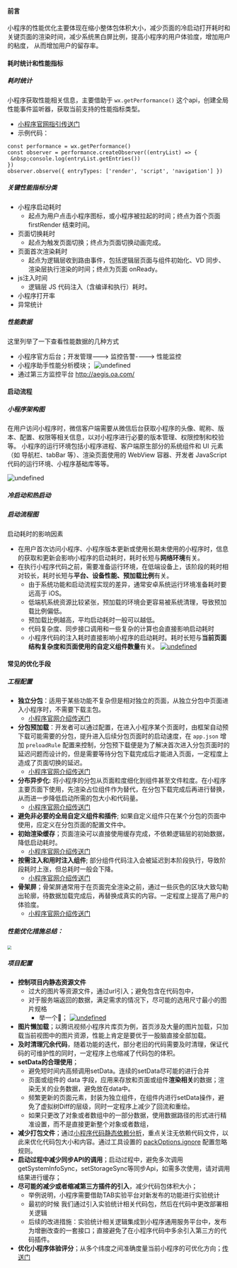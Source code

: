 #### 前言

小程序的性能优化主要体现在缩小整体包体积大小，减少页面的冷启动打开耗时和关键页面的渲染时间，减少系统黑白屏比例，提高小程序的用户体验度，增加用户的粘度， 从而增加用户的留存率。

#### 耗时统计和性能指标

##### 耗时统计

小程序获取性能相关信息，主要借助于 `wx.getPerformance()` 这个api，创建全局性能事件监听器，获取当前支持的性能指标类型。

- [小程序官网指引传送门](https://developers.weixin.qq.com/miniprogram/dev/api/base/performance/wx.getPerformance.html)
- 示例代码：

```
const performance = wx.getPerformance()
const observer = performance.createObserver((entryList) => {
 &nbsp;console.log(entryList.getEntries())
})
observer.observe({ entryTypes: ['render', 'script', 'navigation'] })

```

##### 关键性能指标分类


- 小程序启动耗时
  - 起点为用户点击小程序图标，或小程序被拉起的时间；终点为首个页面 firstRender 结束时间。
- 页面切换耗时
  - 起点为触发页面切换；终点为页面切换动画完成。
- 页面首次渲染耗时
  - 起点为逻辑层收到路由事件，包括逻辑层页面与组件初始化、VD 同步、渲染层执行渲染的时间；终点为页面 onReady。
- js注入时间
  - 逻辑层 JS 代码注入（含编译和执行）耗时。
- 小程序打开率
- 异常统计


##### 性能数据

这里列举了一下查看性能数据的几种方式


- 小程序官方后台；开发管理---> 监控告警----> 性能监控
- 小程序助手性能分析模块；
  ![undefined](https://km.woa.com/gkm/api/img/cos-file-url?url=https%3A%2F%2Fkm-pro-1258638997.cos.ap-guangzhou.myqcloud.com%2Ffiles%2Fphotos%2Fpictures%2Fmobile_for_extranet_img%2Fres.wx.qq.com%2Fwxdoc%2Fdist%2Fassets%2Fimg%2Fmydev-qrcode-new.669a7d88.jpg&is_redirect=1)
- 通过第三方监控平台 http://aegis.oa.com/ 


#### 启动流程

##### 小程序架构图

在用户访问小程序时，微信客户端需要从微信后台获取小程序的头像、昵称、版本、配置、权限等相关信息，以对小程序进行必要的版本管理、权限控制和校验等。
小程序的运行环境包括小程序进程、客户端原生部分的系统组件和 UI 元素（如 导航栏、tabBar 等）、渲染页面使用的 WebView 容器、开发者 JavaScript 代码的运行环境、小程序基础库等等。

![undefined](https://km.woa.com/gkm/api/img/cos-file-url?url=https%3A%2F%2Fkm-pro-1258638997.cos.ap-guangzhou.myqcloud.com%2Ffiles%2Fphotos%2Fpictures%2Fmobile_for_extranet_img%2Fimg12.360buyimg.com%2Fling%2Fjfs%2Ft1%2F107177%2F10%2F2710%2F57899%2F5e09b4d0E0f946516%2F6f1ce9685dbcb7a8.jpg&is_redirect=1)

##### 冷启动和热启动

##### 启动流程图

启动耗时的影响因素


- 在用户首次访问小程序、小程序版本更新或使用长期未使用的小程序时，信息的获取和更新会影响小程序的启动耗时，耗时长短与**网络环境**有关。
- 在执行小程序代码之前，需要准备运行环境，在低端设备上，该阶段的耗时相对较长，耗时长短与**平台、设备性能、预加载比例**有关。
  - 由于系统功能和启动流程实现的差异，通常安卓系统运行环境准备耗时要远高于 iOS。
  - 低端机系统资源比较紧张，预加载的环境会更容易被系统清理，导致预加载比例偏低。
  - 预加载比例越高，平均启动耗时一般可以越低。
  - 代码复杂度、同步接口调用和一些复杂的计算也会直接影响启动耗时
  - 小程序代码的注入耗时直接影响小程序的启动耗时。耗时长短与**当前页面结构复杂度和页面使用的自定义组件数量**有关。
    [![undefined](https://km.woa.com/gkm/api/img/cos-file-url?url=https%3A%2F%2Fkm-pro-1258638997.cos.ap-guangzhou.myqcloud.com%2Ffiles%2Fphotos%2Fpictures%2Fmobile_for_extranet_img%2Fs1.ax1x.com%2F2022%2F03%2F18%2FqF0E5T.png&is_redirect=1)](https://imgtu.com/i/qF0E5T)


#### 常见的优化手段

##### 工程配置


- **独立分包**：适用于某些功能不复杂但是相对独立的页面，从独立分包中页面进入小程序时，不需要下载主包。
  - [小程序官网介绍传送门](https://developers.weixin.qq.com/miniprogram/dev/framework/subpackages/independent.html)
- **分包预加载**：开发者可以通过配置，在进入小程序某个页面时，由框架自动预下载可能需要的分包，提升进入后续分包页面时的启动速度，在  `app.json`  增加  `preloadRule`  配置来控制，分包预下载便是为了解决首次进入分包页面时的延迟问题而设计的，但是需要等待分包下载完成后才能进入页面，一定程度上造成了页面切换的延迟。
  - [小程序官网介绍传送门](https://developers.weixin.qq.com/miniprogram/dev/framework/subpackages/preload.html)
- **分布异步化:** 将小程序的分包从页面粒度细化到组件甚至文件粒度。在小程序主要页面下使用，先渲染占位组件作为替代，在分包下载完成后再进行替换，从而进一步降低启动所需的包大小和代码量。
  - [小程序官网介绍传送门](https://developers.weixin.qq.com/miniprogram/dev/framework/subpackages/async.html)
- **避免非必要的全局自定义组件和插件**; 如果自定义组件只在某个分包的页面中使用，应定义在分包页面的配置文件中。
- **初始渲染缓存**；页面渲染可以直接使用缓存完成，不依赖逻辑层的初始数据，降低启动耗时。	
  - [小程序官网介绍传送门](https://developers.weixin.qq.com/miniprogram/dev/framework/view/initial-rendering-cache.html)
- **按需注入和用时注入组件**; 部分组件代码注入会被延迟到本阶段执行，导致阶段耗时上涨，但总耗时一般会下降。
  - [小程序官网介绍传送门](https://developers.weixin.qq.com/miniprogram/dev/framework/ability/lazyload.html#%E6%8C%89%E9%9C%80%E6%B3%A8%E5%85%A5)
- **骨架屏**；骨架屏通常用于在页面完全渲染之前，通过一些灰色的区块大致勾勒出轮廓，待数据加载完成后，再替换成真实的内容。一定程度上提高了用户的体验度。
  - [小程序官网介绍传送门](https://developers.weixin.qq.com/miniprogram/dev/devtools/skeleton.html)



##### 性能优化措施总结：

<img src="http://puui.qpic.cn/media_img/lena/PIC3vuyxf_2162_1914/0" style="zoom:58%;" />


##### 项目配置


- **控制项目内静态资源文件**
  - 过大的图片等资源文件，通过url引入；避免包含在代码包中，
  - 对于服务端返回的数据，满足需求的情况下，尽可能的选用尺寸最小的图片规格
    - 举一个🌰；
      [![undefined](https://km.woa.com/gkm/api/img/cos-file-url?url=https%3A%2F%2Fkm-pro-1258638997.cos.ap-guangzhou.myqcloud.com%2Ffiles%2Fphotos%2Fpictures%2Fmobile_for_extranet_img%2Fs1.ax1x.com%2F2022%2F03%2F18%2FqFGkE4.png&is_redirect=1)](https://imgtu.com/i/qFGkE4)
- **图片懒加载**；以腾讯视频小程序片库页为例，首页涉及大量的图片加载，只加载当前视图中的图片资源，性能上肯定是要优于一股脑直接全部加载。
- **及时清理冗余代码**，随着功能的迭代，部分老旧的代码需要及时清理，保证代码的可维护性的同时，一定程序上也缩减了代码包的体积。
- **setData的合理使用**；
  - 避免短时间内高频调用setData。连续的setData尽可能的进行合并
  - 页面或组件的 data 字段，应用来存放和页面或组件**渲染相关**的数据；渲染无关的业务数据，避免放在data中。
  - 频繁更新的页面元素，封装为独立组件，在组件内进行setData操作，避免了虚拟树Diff的层级，同时一定程序上减少了回流和重绘。
  - 如果只更改了对象或者数组中的一部分数据，使用数据路径的形式进行精准设置，而不是直接更新整个对象或者数组，
- **减少打包文件**；通过[小程序代码静态依赖分析](https://developers.weixin.qq.com/miniprogram/dev/devtools/codeanalyse.html)，重点关注无依赖代码文件，以此来优化代码包大小和内容。通过工具设置的 [packOptions.ignore](https://developers.weixin.qq.com/miniprogram/dev/devtools/projectconfig.html) 配置忽略规则。
- **启动过程中减少同步API的调用**；启动过程中，避免多次调用getSystemInfoSync，setStorageSync等同步Api，如需多次使用，请对调用结果进行缓存；
- **尽可能的减少或者缩减第三方插件的引入**，减少代码包体积大小；
  - 举例说明，小程序需要借助TAB实验平台对新发布的功能进行实验统计
  - 最初的时候 我们通过引入实验统计相关代码包，然后在代码中更改部署相关逻辑
  - 后续的改进措施：实验统计相关逻辑集成到小程序通用服务平台中，发布为增删改查的一套接口；直接避免了在小程序代码中多余引入第三方的代码插件。
- **优化小程序体验评分**；从多个纬度之间准确度量当前小程序的可优化方向；[传送门](https://developers.weixin.qq.com/miniprogram/dev/framework/audits/audits.html)